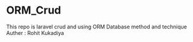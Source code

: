 # ORM_Crud
This repo is laravel crud and using ORM Database method and technique 
Auther : Rohit Kukadiya 
